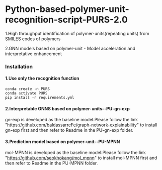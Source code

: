 # Python-based-polymer-unit-recognition-script-PURS-2.0
1.High throughput identification of polymer-units(repeating units) from SMILES codes of polymers

2.GNN models based on polymer-unit - Model acceleration and interpretative enhancement

### Installation
#### 1.Use only the recognition function
```
conda create -n PURS
conda activate PURS
pip install -r requirements.yml
```
#### 2.Interpretable GNNS based on polymer-units--PU-gn-exp

gn-exp is developed as the baseline model.Please follow the link "https://github.com/baldassarreFe/graph-network-explainability" to install gn-exp first and then refer to Readme in the PU-gn-exp folder.

#### 3.Prediction model based on polymer-unit--PU-MPNN
mol-MPNN is developed as the baseline model.Please follow the link "https://github.com/seokhokang/mol_mpnn" to install mol-MPNN first and then refer to Readme in the PU-MPNN folder.


